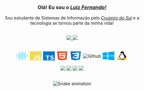 <div>
  <h3 align="center">Olá! Eu sou o <a href="https://www.linkedin.com/in/lffernandes23/"><i>Luiz Fernando!</i></a></h3>
  <p align="center">Sou estudante de Sistemas de Informação pelo <a href="https://www.cruzeirodosulvirtual.com.br/"><i>Cruzeiro do Sul</i></a> e a tecnologia se tornou parte da minha vida! </p>
</div> <br>

<div align="center">
  <a href="https://github.com/lffernandes23">
    <img height="150em" src="https://github-readme-stats.vercel.app/api?username=lffernandes23&count_private=true&include_all_commits=true&show_icons=true&theme=blue-green&hide_border=false&show_owner=true"/>
    <img height="150em" src="https://github-readme-stats.vercel.app/api/top-langs/?username=lffernandes23&theme=blue-green&hide_border=false&&layout=compact"/>
  </a>
</div> 
<br>
<div align="center" valign="top"><br>
  <img align="center" alt="React" height="30" width="40" src="https://raw.githubusercontent.com/devicons/devicon/master/icons/react/react-original.svg">
  <img align="center" alt="Js" height="30" width="40" src="https://raw.githubusercontent.com/devicons/devicon/master/icons/javascript/javascript-plain.svg">
  <img align="center" alt="Ts" height="30" width="40" src="https://raw.githubusercontent.com/devicons/devicon/master/icons/typescript/typescript-plain.svg">
  <img align="center" alt="HTML" height="30" width="40" src="https://raw.githubusercontent.com/devicons/devicon/master/icons/html5/html5-original.svg">
  <img align="center" alt="CSS" height="30" width="40" src="https://raw.githubusercontent.com/devicons/devicon/master/icons/css3/css3-original.svg">
  <img align="center" alt="Github" height="30" width="30" src="https://img.icons8.com/ios-glyphs/30/ffffff/github.png">
  <img align="center" alt="Windows" height="30" width="40" src="https://raw.githubusercontent.com/devicons/devicon/master/icons/windows8/windows8-original.svg">
  <img align="center" alt="Linux" height="30" width="40" src="https://raw.githubusercontent.com/devicons/devicon/master/icons/linux/linux-original.svg">
</div> <br>

<div align="center">
  <a href="https://www.linkedin.com/in/lffernandes23/" target="_blank"><img src="https://img.shields.io/badge/-LinkedIn-%230077B5?style=for-the-badge&logo=linkedin&logoColor=white" target="_blank"></a> 
  <a href="https://www.instagram.com/luizfernando_07" target="_blank"><img src="https://img.shields.io/badge/-Instagram-%23E4405F?style=for-the-badge&logo=instagram&logoColor=white" target="_blank"></a>
  <a href="https://api.whatsapp.com/send?phone=5535991155480"> <img src="https://img.shields.io/badge/WhatsApp-25D366?style=for-the-badge&logo=whatsapp&logoColor=white" target="_blank"></a>
  <a href="mailto:lffernandes23@gmail.com"><img src="https://img.shields.io/badge/Gmail-D14836?style=for-the-badge&logo=gmail&logoColor=white target="_blank"></a>
</div> <br>

<div align="center">
  
  ![Snake animation](https://github.com/danielbped/danielbped/blob/output/github-contribution-grid-snake.svg)
  
</div>

